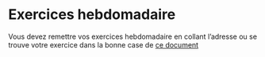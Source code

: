 # Exercices hebdomadaire

Vous devez remettre vos exercices hebdomadaire en collant l’adresse ou se trouve votre exercice dans la bonne case de [ce document](https://docs.google.com/spreadsheets/d/1HdcNwpei4a27CMnkuN-f-mgxkA4ATsKuU2xyYYwRRGU/edit?usp=sharing)
